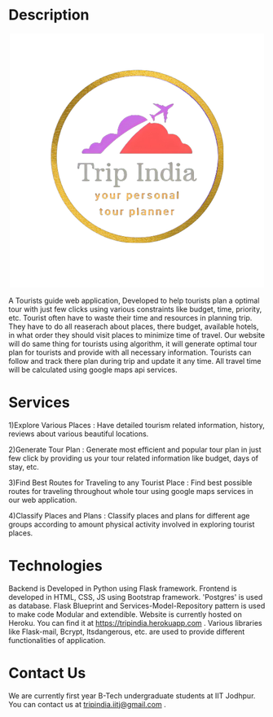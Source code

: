 # Description

<p align="center">
  <img src="modules/static/assets/img/hero-img.png" />
</p>

A Tourists guide web application, Developed to help tourists plan a optimal tour with just few clicks using various constraints like budget, time, priority, etc.
Tourist often have to waste their time and resources in planning trip. They have to do all reaserach about places, there budget, available hotels, in what order they should
visit places to minimize time of travel. Our website will do same thing for tourists using algorithm, it will generate optimal tour plan for tourists and provide with all 
necessary information. Tourists can follow and track there plan during trip and update it any time. All travel time will be calculated using google maps api services.

# Services

1)Explore Various Places : Have detailed tourism related information, history, reviews about various beautiful locations.

2)Generate Tour Plan : Generate most efficient and popular tour plan in just few click by providing us your tour related information like budget, days of stay, etc. 

3)Find Best Routes for Traveling to any Tourist Place : Find best possible routes for traveling throughout whole tour using google maps services in our web application.

4)Classify Places and Plans : Classify places and plans for different age groups according to amount physical activity involved in exploring tourist places.

# Technologies

Backend is Developed in Python using Flask framework. Frontend is developed in HTML, CSS, JS using Bootstrap framework. 'Postgres' is used as database. Flask Blueprint and
Services-Model-Repository pattern is used to make code Modular and extendible. Website is currently hosted on Heroku. You can find it at  https://tripindia.herokuapp.com . Various libraries like Flask-mail, Bcrypt, 
Itsdangerous, etc. are used to provide different functionalities of application.

# Contact Us

We are currently first year B-Tech undergraduate students at IIT Jodhpur. You can contact us at tripindia.iitj@gmail.com . 
